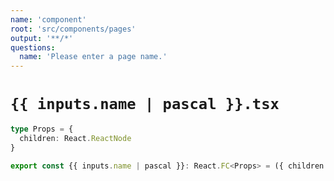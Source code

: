 ```yaml
---
name: 'component'
root: 'src/components/pages'
output: '**/*'
questions:
  name: 'Please enter a page name.'
---
```


# `{{ inputs.name | pascal }}.tsx`

```typescript
type Props = {
  children: React.ReactNode
}

export const {{ inputs.name | pascal }}: React.FC<Props> = ({ children }) => <div>{children}</div>
```
